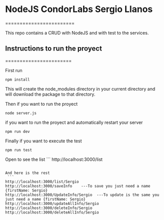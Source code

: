 # NodeJS CondorLabs Sergio Llanos
========================

This repo contains a CRUD with NodeJS and with test to the services.

## Instructions to run the proyect
=======================

First run 
  ```
npm install 
  ```
This will create the node_modules directory in your current directory and will download the package to that directory.

Then if you want to run the proyect  
  ```
node server.js
  ```

if you want to run the proyect and automatically restart your server 
  ```
npm run dev
  ```

Finally if you want to execute the test 
  ```
npm run test
  ```
  
  Open to see the list
    ```
 http://localhost:3000/list
   ```
   
  And here is the rest
    ```
 http://localhost:3000/list/Sergio
 http://localhost:3000/saveInfo    ---To save you just need a name {firstName: Sergio}
 http://localhost:3000/UpdateInfo/Sergio  ---To update is the same you just need a name {firstName: Sergio}
 http://localhost:3000/updateAllInfo/Sergio
 http://localhost:3000/deleteInfo/Sergio
 http://localhost:3000/deleteAllInfo/Sergio
   ```
